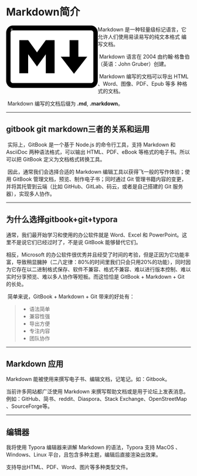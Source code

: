 # Markdown简介



  <img src="picture.assets/m.png" style="float:left" width="250" height="170" />Markdown 是一种轻量级标记语言，它允许人们使用易读易写的纯文本格式   编写文档。

​    Markdown 语言在 2004 由约翰·格鲁伯（英语：John Gruber）创建。

​    Markdown 编写的文档可以导出 HTML 、Word、图像、PDF、Epub 等多     种格式的文档。

​    Markdown 编写的文档后缀为 **.md**, **.markdown**。 

--------

##  gitbook git markdown三者的关系和运用

​     实际上，GitBook 是一个基于 Node.js 的命令行工具，支持 Markdown 和 AsciiDoc 两种语法格式，可以输出 HTML、PDF、eBook 等格式的电子书。所以可以把 GitBook 定义为文档格式转换工具。

​	因此，通常我们会选择合适的 Markdown 编辑工具以获得飞一般的写作体验；使用 GitBook 管理文档，预览、制作电子书；同时通过 Git 管理书籍内容的变更，并将其托管到云端（比如 GitHub、GitLab、码云，或者是自己搭建的 Git 服务器），实现多人协作。

-------

## 为什么选择gitbook+git+typora 

通常，我们最开始学习和使用的办公软件就是 Word、Excel 和 PowerPoint。这里不是说它们已经过时了，不是说 GitBook 能够替代它们。

相反，Microsoft 的办公软件很优秀并且经受了时间的考验，但是正因为它功能丰富，导致稍显臃肿（二八定律：80%的时间里我们只会只用20%的功能），同时因为它存在以二进制格式保存、软件不兼容、格式不兼容、难以进行版本控制、难以实时分享预览、难以多人协作等短板。而这恰恰是 GitBook + Markdown + Git 的长处。

​        简单来说，GitBook + Markdown + Git 带来的好处有：

> - 语法简单
> - 兼容性强
> - 导出方便
> - 专注内容
> - 团队协作

----------------------------------------------------------------------------------------------------------------------------------------------------------

## Markdown 应用

Markdown 能被使用来撰写电子书、编辑文档，记笔记。如：Gitbook。

当前许多网站都广泛使用 Markdown 来撰写帮助文档或是用于论坛上发表消息。例如：GitHub、简书、reddit、Diaspora、Stack Exchange、OpenStreetMap 、SourceForge等。

--------------------------------------

## 编辑器

我将使用 Typora 编辑器来讲解 Markdown 的语法，Typora 支持 MacOS 、Windows、Linux 平台，且包含多种主题，编辑后直接渲染出效果。

支持导出HTML、PDF、Word、图片等多种类型文件。

